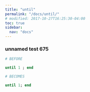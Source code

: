 ```yaml
---
title: "until"
permalink: "/docs/until/"
# modified: 2017-10-27T16:25:30-04:00
toc: true
sidebar:
  nav: "docs"
---
```

### unnamed test 675
```ruby
# BEFORE

until 1 ; end

```
```ruby
# BECOMES

until 1; end
```
